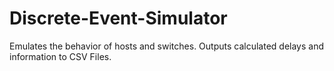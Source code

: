 # Discrete-Event-Simulator
Emulates the behavior of hosts and switches. Outputs calculated delays and information to CSV Files.

